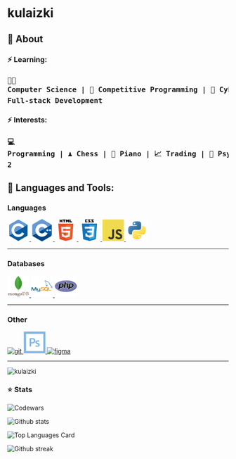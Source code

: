 # kulaizki

## 💬 About

### ⚡ Learning:
### <pre>👨‍💻 Computer Science  | 🧪 Competitive Programming  | 🔎 Cybersecurity | 🕸 Full-stack Development </pre>

### ⚡ Interests:
### <pre>💻 Programming  |  ♟ Chess  |  🎹 Piano  |  📈 Trading  |  🧠 Psychology  |  👾 Dota 2</pre>

## 🎩 Languages and Tools:

### Languages

<p align="left"> 
<a href="https://www.cprogramming.com/" target="_blank" rel="noreferrer"> <img src="https://raw.githubusercontent.com/devicons/devicon/master/icons/c/c-original.svg" alt="c" width="50" height="50"/> </a>
<a href="https://www.w3schools.com/cpp/" target="_blank" rel="noreferrer"> <img src="https://raw.githubusercontent.com/devicons/devicon/master/icons/cplusplus/cplusplus-original.svg" alt="cplusplus" width="50" height="50"/> </a>  
<a href="https://www.w3.org/html/" target="_blank" rel="noreferrer"> <img src="https://raw.githubusercontent.com/devicons/devicon/master/icons/html5/html5-original-wordmark.svg" alt="html5" width="50" height="50"/> </a> 
<a href="https://www.w3schools.com/css/" target="_blank" rel="noreferrer"> <img src="https://raw.githubusercontent.com/devicons/devicon/master/icons/css3/css3-original-wordmark.svg" alt="css3" width="50" height="50"/> </a> 
<a href="https://developer.mozilla.org/en-US/docs/Web/JavaScript" target="_blank" rel="noreferrer"> <img src="https://raw.githubusercontent.com/devicons/devicon/master/icons/javascript/javascript-original.svg" alt="javascript" width="50" height="50"/> </a> 
<a href="https://www.python.org" target="_blank" rel="noreferrer"> <img src="https://raw.githubusercontent.com/devicons/devicon/master/icons/python/python-original.svg" alt="python" width="50" height="50"/> </a>
</p>
<hr>

### Databases

<a href="https://www.mongodb.com/" target="_blank" rel="noreferrer"> <img src="https://raw.githubusercontent.com/devicons/devicon/master/icons/mongodb/mongodb-original-wordmark.svg" alt="mongodb" width="50" height="50"/> </a> 
<a href="https://www.mysql.com/" target="_blank" rel="noreferrer"> <img src="https://raw.githubusercontent.com/devicons/devicon/master/icons/mysql/mysql-original-wordmark.svg" alt="mysql" width="50" height="50"/> </a> 
<a href="https://www.php.net" target="_blank" rel="noreferrer"> <img src="https://raw.githubusercontent.com/devicons/devicon/master/icons/php/php-original.svg" alt="php" width="50" height="50"/> </a>
<hr>

### Other

<a href="https://git-scm.com/" target="_blank" rel="noreferrer"> <img src="https://www.vectorlogo.zone/logos/git-scm/git-scm-icon.svg" alt="git" width="50" height="50"/> </a> 
<a href="https://www.photoshop.com/en" target="_blank" rel="noreferrer"> <img src="https://raw.githubusercontent.com/devicons/devicon/master/icons/photoshop/photoshop-line.svg" alt="photoshop" width="50" height="50"/> </a> 
<a href="https://www.figma.com/" target="_blank" rel="noreferrer"> <img src="https://www.vectorlogo.zone/logos/figma/figma-icon.svg" alt="figma" width="50" height="50"/> </a>
<hr>


<p align="left"> <img src="https://komarev.com/ghpvc/?username=kulaizki&label=Profile%20views&color=5f1dba&style=flat" alt="kulaizki" /> </p>

<h3>⭐ Stats</h3>

![Codewars](https://www.codewars.com/users/kulaizki/badges/large)


![Github stats](https://github-readme-stats.vercel.app/api?username=kulaizki&theme=aura_dark&show_icons=true&count_private=true&border_color=00ffff&bg_color=262729&text_color=ffffff&title_color=00ffff&icon_color=ffc83d&)

![Top Languages Card](https://github-readme-stats.vercel.app/api/top-langs/?username=kulaizki&layout=compact&title_color=00ffff&bg_color=262729&text_color=f0f5f2&border_color=00ffff&text_size=50px)

![Github streak](https://github-readme-streak-stats.herokuapp.com/?user=kulaizki&theme=great-gatsby)




<!--![Codewars](https://github.r2v.ch/codewars?user=kulaizki&stroke=red&title_color=15ff00)-->

